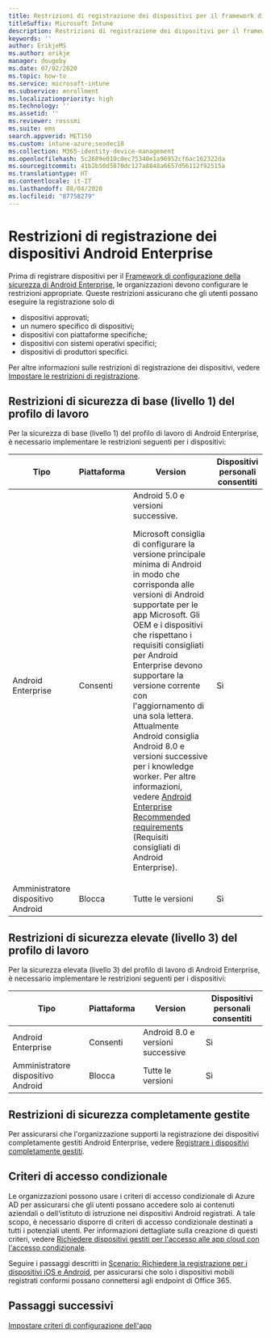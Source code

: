 ```yaml
---
title: Restrizioni di registrazione dei dispositivi per il framework di configurazione della sicurezza di Android Enterprise
titleSuffix: Microsoft Intune
description: Restrizioni di registrazione dei dispositivi per il framework di configurazione della sicurezza di Android Enterprise.
keywords: ''
author: ErikjeMS
ms.author: erikje
manager: dougeby
ms.date: 07/02/2020
ms.topic: how-to
ms.service: microsoft-intune
ms.subservice: enrollment
ms.localizationpriority: high
ms.technology: ''
ms.assetid: ''
ms.reviewer: rosssmi
ms.suite: ems
search.appverid: MET150
ms.custom: intune-azure;seodec18
ms.collection: M365-identity-device-management
ms.openlocfilehash: 5c2689e010c0ec75340e1a96952cf6ac162322da
ms.sourcegitcommit: 41b2b50d5870dc127a8848a6657d56112f92515a
ms.translationtype: HT
ms.contentlocale: it-IT
ms.lasthandoff: 08/04/2020
ms.locfileid: "87758279"
---
```

# <a name="android-enterprise-device-enrollment-restrictions"></a>Restrizioni di registrazione dei dispositivi Android Enterprise

Prima di registrare dispositivi per il [Framework di configurazione della sicurezza di Android Enterprise](android-configuration-framework.md), le organizzazioni devono configurare le restrizioni appropriate. Queste restrizioni assicurano che gli utenti possano eseguire la registrazione solo di

- dispositivi approvati;
- un numero specifico di dispositivi;
- dispositivi con piattaforme specifiche;
- dispositivi con sistemi operativi specifici;
- dispositivi di produttori specifici.

Per altre informazioni sulle restrizioni di registrazione dei dispositivi, vedere [Impostare le restrizioni di registrazione](enrollment-restrictions-set.md).

## <a name="work-profile-basic-level-1-security-restrictions"></a>Restrizioni di sicurezza di base (livello 1) del profilo di lavoro

Per la sicurezza di base (livello 1) del profilo di lavoro di Android Enterprise, è necessario implementare le restrizioni seguenti per i dispositivi:

| Tipo | Piattaforma | Version | Dispositivi personali consentiti |
|--------|--------|--------|--------|
| Android Enterprise | Consenti | Android 5.0 e versioni successive.<p>Microsoft consiglia di configurare la versione principale minima di Android in modo che corrisponda alle versioni di Android supportate per le app Microsoft. Gli OEM e i dispositivi che rispettano i requisiti consigliati per Android Enterprise devono supportare la versione corrente con l'aggiornamento di una sola lettera.   Attualmente Android consiglia Android 8.0 e versioni successive per i knowledge worker. Per altre informazioni, vedere [Android Enterprise Recommended requirements](https://www.android.com/enterprise/recommended/requirements/) (Requisiti consigliati di Android Enterprise). | Sì |
| Amministratore dispositivo Android| Blocca | Tutte le versioni | Sì |

## <a name="work-profile-high-level-3-security-restrictions"></a>Restrizioni di sicurezza elevate (livello 3) del profilo di lavoro
Per la sicurezza elevata (livello 3) del profilo di lavoro di Android Enterprise, è necessario implementare le restrizioni seguenti per i dispositivi:

| Tipo | Piattaforma | Version | Dispositivi personali consentiti |
|--------|--------|--------|--------|
| Android Enterprise | Consenti | Android 8.0 e versioni successive | Sì |
| Amministratore dispositivo Android| Blocca | Tutte le versioni | Sì |

## <a name="fully-managed-security-restrictions"></a>Restrizioni di sicurezza completamente gestite
Per assicurarsi che l'organizzazione supporti la registrazione dei dispositivi completamente gestiti Android Enterprise, vedere [Registrare i dispositivi completamente gestiti](android-fully-managed-enroll.md#enroll-the-fully-managed-devices). 

## <a name="conditional-access-policies"></a>Criteri di accesso condizionale
Le organizzazioni possono usare i criteri di accesso condizionale di Azure AD per assicurarsi che gli utenti possano accedere solo ai contenuti aziendali o dell'istituto di istruzione nei dispositivi Android registrati. A tale scopo, è necessario disporre di criteri di accesso condizionale destinati a tutti i potenziali utenti. Per informazioni dettagliate sulla creazione di questi criteri, vedere [Richiedere dispositivi gestiti per l'accesso alle app cloud con l'accesso condizionale](https://docs.microsoft.com/azure/active-directory/conditional-access/require-managed-devices). 

Seguire i passaggi descritti in [Scenario: Richiedere la registrazione per i dispositivi iOS e Android](https://docs.microsoft.com/azure/active-directory/conditional-access/require-managed-devices#scenario-require-device-enrollment-for-ios-and-android-devices), per assicurarsi che solo i dispositivi mobili registrati conformi possano connettersi agli endpoint di Office 365.

## <a name="next-steps"></a>Passaggi successivi

[Impostare criteri di configurazione dell'app](android-app-configuration-policies.md)
